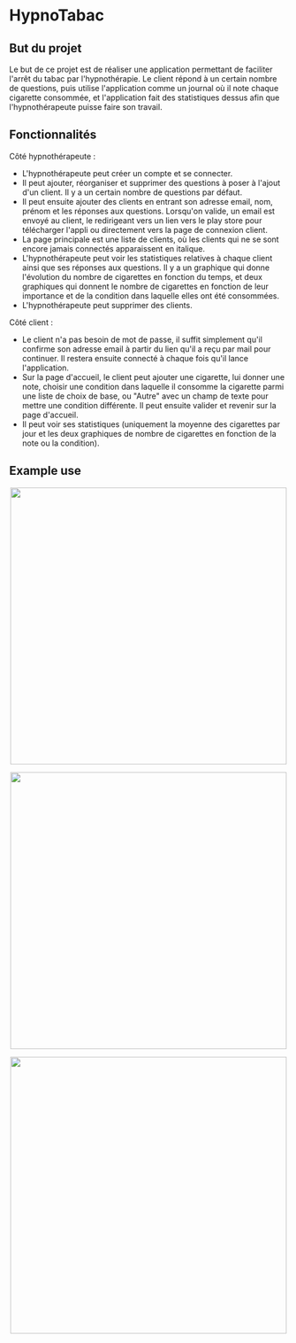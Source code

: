# HypnoTabac

## But du projet

Le but de ce projet est de réaliser une application permettant de faciliter l'arrêt du tabac par l'hypnothérapie. Le client répond à un certain nombre de questions, puis utilise l'application comme un journal où il note chaque cigarette consommée, et l'application fait des statistiques dessus afin que l'hypnothérapeute puisse faire son travail.


## Fonctionnalités

Côté hypnothérapeute :

* L'hypnothérapeute peut créer un compte et se connecter.
* Il peut ajouter, réorganiser et supprimer des questions à poser à l'ajout d'un client. Il y a un certain nombre de questions par défaut.
* Il peut ensuite ajouter des clients en entrant son adresse email, nom, prénom et les réponses aux questions. Lorsqu'on valide, un email est envoyé au client, le redirigeant vers un lien vers le play store pour télécharger l'appli ou directement vers la page de connexion client. 
* La page principale est une liste de clients, où les clients qui ne se sont encore jamais connectés apparaissent en italique.
* L'hypnothérapeute peut voir les statistiques relatives à chaque client ainsi que ses réponses aux questions. Il y a un graphique qui donne l'évolution du nombre de cigarettes en fonction du temps, et deux graphiques qui donnent le nombre de cigarettes en fonction de leur importance et de la condition dans laquelle elles ont été consommées.
* L'hypnothérapeute peut supprimer des clients.

Côté client : 

* Le client n'a pas besoin de mot de passe, il suffit simplement qu'il confirme son adresse email à partir du lien qu'il a reçu par mail pour continuer. Il restera ensuite connecté à chaque fois qu'il lance l'application.
* Sur la page d'accueil, le client peut ajouter une cigarette, lui donner une note, choisir une condition dans laquelle il consomme la cigarette parmi une liste de choix de base, ou "Autre" avec un champ de texte pour mettre une condition différente. Il peut ensuite valider et revenir sur la page d'accueil.
* Il peut voir ses statistiques (uniquement la moyenne des cigarettes par jour et les deux graphiques de nombre de cigarettes en fonction de la note ou la condition).



## Example use

<p align="center"><img src="demo/01_demo_hypno_part1.gif" height="500"><p/>
<p align="center"><img src="demo/02_demo_client.gif" height="500"><p/>
<p align="center"><img src="demo/03_demo_hypno_part2.gif" height="500"><p/>